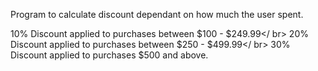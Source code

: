 Program to calculate discount dependant on how much the user spent.

10% Discount applied to purchases between $100 - $249.99</ br>
20% Discount applied to purchases between $250 - $499.99</ br>
30% Discount applied to purchases $500 and above.
